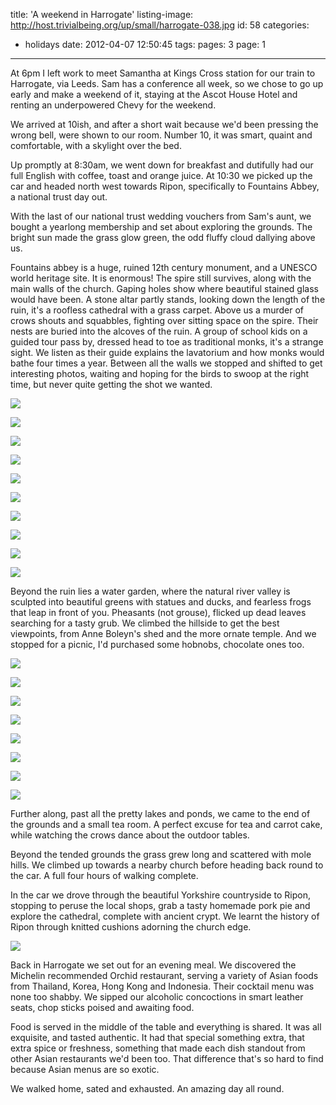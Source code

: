 title: 'A weekend in Harrogate'
listing-image: http://host.trivialbeing.org/up/small/harrogate-038.jpg
id: 58
categories:
  - holidays
date: 2012-04-07 12:50:45
tags:
pages: 3
page: 1
---

At 6pm I left work to meet Samantha at Kings Cross station for our train to Harrogate, via Leeds. Sam has a conference all week, so we chose to go up early and make a weekend of it, staying at the Ascot House Hotel and renting an underpowered Chevy for the weekend.

We arrived at 10ish, and after a short wait because we'd been pressing the wrong bell, were shown to our room. Number 10, it was smart, quaint and comfortable, with a skylight over the bed.

Up promptly at 8:30am, we went down for breakfast and dutifully had our full English with coffee, toast and orange juice. At 10:30 we picked up the car and headed north west towards Ripon, specifically to Fountains Abbey, a national trust day out.

With the last of our national trust wedding vouchers from Sam's aunt, we bought a yearlong membership and set about exploring the grounds. The bright sun made the grass glow green, the odd fluffy cloud dallying above us.

Fountains abbey is a huge, ruined 12th century monument, and a UNESCO world heritage site. It is enormous! The spire still survives, along with the main walls of the church. Gaping holes show where beautiful stained glass would have been. A stone altar partly stands, looking down the length of the ruin, it's a roofless cathedral with a grass carpet. Above us a murder of crows shouts and squabbles, fighting over sitting space on the spire. Their nests are buried into the alcoves of the ruin. A group of school kids on a guided tour pass by, dressed head to toe as traditional monks, it's a strange sight. We listen as their guide explains the lavatorium and how monks would bathe four times a year. Between all the walls we stopped and shifted to get interesting photos, waiting and hoping for the birds to swoop at the right time, but never quite getting the shot we wanted.

[![](http://host.trivialbeing.org/up/small/harrogate-002.jpg)](http://host.trivialbeing.org/up/harrogate-002.jpg)

[![](http://host.trivialbeing.org/up/small/harrogate-003.jpg)](http://host.trivialbeing.org/up/harrogate-003.jpg)

[![](http://host.trivialbeing.org/up/small/harrogate-005.jpg)](http://host.trivialbeing.org/up/harrogate-005.jpg)

[![](http://host.trivialbeing.org/up/small/harrogate-006.jpg)](http://host.trivialbeing.org/up/harrogate-006.jpg)

[![](http://host.trivialbeing.org/up/small/harrogate-007.jpg)](http://host.trivialbeing.org/up/harrogate-007.jpg)

[![](http://host.trivialbeing.org/up/small/harrogate-008.jpg)](http://host.trivialbeing.org/up/harrogate-008.jpg)

[![](http://host.trivialbeing.org/up/small/harrogate-009.jpg)](http://host.trivialbeing.org/up/harrogate-009.jpg)

[![](http://host.trivialbeing.org/up/small/harrogate-010.jpg)](http://host.trivialbeing.org/up/harrogate-010.jpg)

[![](http://host.trivialbeing.org/up/small/harrogate-011.jpg)](http://host.trivialbeing.org/up/harrogate-011.jpg)

[![](http://host.trivialbeing.org/up/small/harrogate-012.jpg)](http://host.trivialbeing.org/up/harrogate-012.jpg)

Beyond the ruin lies a water garden, where the natural river valley is sculpted into beautiful greens with statues and ducks, and fearless frogs that leap in front of you. Pheasants (not grouse), flicked up dead leaves searching for a tasty grub. We climbed the hillside to get the best viewpoints, from Anne Boleyn's shed and the more ornate temple. And we stopped for a picnic, I'd purchased some hobnobs, chocolate ones too.

[![](http://host.trivialbeing.org/up/small/harrogate-014.jpg)](http://host.trivialbeing.org/up/harrogate-014.jpg)

[![](http://host.trivialbeing.org/up/small/harrogate-021.jpg)](http://host.trivialbeing.org/up/harrogate-021.jpg)

[![](http://host.trivialbeing.org/up/small/harrogate-016.jpg)](http://host.trivialbeing.org/up/harrogate-016.jpg)

[![](http://host.trivialbeing.org/up/small/harrogate-017.jpg)](http://host.trivialbeing.org/up/harrogate-017.jpg)

[![](http://host.trivialbeing.org/up/small/harrogate-018.jpg)](http://host.trivialbeing.org/up/harrogate-018.jpg)

[![](http://host.trivialbeing.org/up/small/harrogate-019.jpg)](http://host.trivialbeing.org/up/harrogate-019.jpg)

[![](http://host.trivialbeing.org/up/small/harrogate-020.jpg)](http://host.trivialbeing.org/up/harrogate-020.jpg)

[![](http://host.trivialbeing.org/up/small/harrogate-022.jpg)](http://host.trivialbeing.org/up/harrogate-022.jpg)

Further along, past all the pretty lakes and ponds, we came to the end of the grounds and a small tea room. A perfect excuse for tea and carrot cake, while watching the crows dance about the outdoor tables.

Beyond the tended grounds the grass grew long and scattered with mole hills. We climbed up towards a nearby church before heading back round to the car. A full four hours of walking complete.

In the car we drove through the beautiful Yorkshire countryside to Ripon, stopping to peruse the local shops, grab a tasty homemade pork pie and explore the cathedral, complete with ancient crypt. We learnt the history of Ripon through knitted cushions adorning the church edge.

[![](http://host.trivialbeing.org/up/small/harrogate-023.jpg)](http://host.trivialbeing.org/up/harrogate-023.jpg)

Back in Harrogate we set out for an evening meal. We discovered the Michelin recommended Orchid restaurant, serving a variety of Asian foods from Thailand, Korea, Hong Kong and Indonesia. Their cocktail menu was none too shabby. We sipped our alcoholic concoctions in smart leather seats, chop sticks poised and awaiting food.

Food is served in the middle of the table and everything is shared. It was all exquisite, and tasted authentic. It had that special something extra, that extra spice or freshness, something that made each dish standout from other Asian restaurants we'd been too. That difference that's so hard to find because Asian menus are so exotic.

We walked home, sated and exhausted. An amazing day all round.
